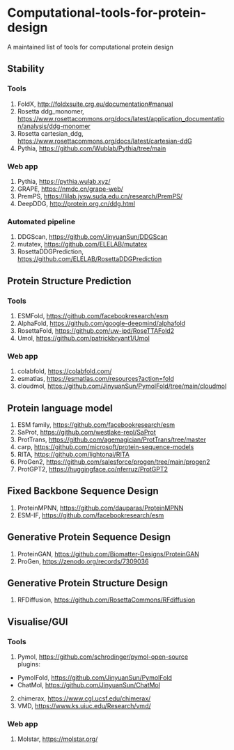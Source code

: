 # Computational-tools-for-protein-design
A maintained list of tools for computational protein design

## Stability
### Tools
1. FoldX, http://foldxsuite.crg.eu/documentation#manual  
2. Rosetta ddg_monomer, https://www.rosettacommons.org/docs/latest/application_documentation/analysis/ddg-monomer  
3. Rosetta cartesian_ddg, https://www.rosettacommons.org/docs/latest/cartesian-ddG  
4. Pythia, https://github.com/Wublab/Pythia/tree/main  

### Web app
1. Pythia, https://pythia.wulab.xyz/  
2. GRAPE, https://nmdc.cn/grape-web/  
3. PremPS, https://lilab.jysw.suda.edu.cn/research/PremPS/  
4. DeepDDG, http://protein.org.cn/ddg.html  

### Automated pipeline
1. DDGScan, https://github.com/JinyuanSun/DDGScan  
2. mutatex, https://github.com/ELELAB/mutatex  
3. RosettaDDGPrediction, https://github.com/ELELAB/RosettaDDGPrediction  

## Protein Structure Prediction
### Tools
1. ESMFold, https://github.com/facebookresearch/esm    
2. AlphaFold, https://github.com/google-deepmind/alphafold  
3. RosettaFold, https://github.com/uw-ipd/RoseTTAFold2  
4. Umol, https://github.com/patrickbryant1/Umol  
### Web app
1. colabfold, https://colabfold.com/
2. esmatlas, https://esmatlas.com/resources?action=fold  
3. cloudmol, https://github.com/JinyuanSun/PymolFold/tree/main/cloudmol

## Protein language model
1. ESM family, https://github.com/facebookresearch/esm  
2. SaProt, https://github.com/westlake-repl/SaProt  
3. ProtTrans, https://github.com/agemagician/ProtTrans/tree/master  
4. carp, https://github.com/microsoft/protein-sequence-models  
5. RITA, https://github.com/lightonai/RITA  
6. ProGen2, https://github.com/salesforce/progen/tree/main/progen2  
7. ProtGPT2, https://huggingface.co/nferruz/ProtGPT2  

## Fixed Backbone Sequence Design
1. ProteinMPNN, https://github.com/dauparas/ProteinMPNN  
2. ESM-IF, https://github.com/facebookresearch/esm  

## Generative Protein Sequence Design
1. ProteinGAN, https://github.com/Biomatter-Designs/ProteinGAN  
2. ProGen, https://zenodo.org/records/7309036  

## Generative Protein Structure Design
1. RFDiffusion, https://github.com/RosettaCommons/RFdiffusion  

## Visualise/GUI
### Tools
1. Pymol, https://github.com/schrodinger/pymol-open-source  
plugins:
- PymolFold, https://github.com/JinyuanSun/PymolFold
- ChatMol, https://github.com/JinyuanSun/ChatMol 
2. chimerax, https://www.cgl.ucsf.edu/chimerax/  
3. VMD, https://www.ks.uiuc.edu/Research/vmd/  
### Web app
1. Molstar, https://molstar.org/  

